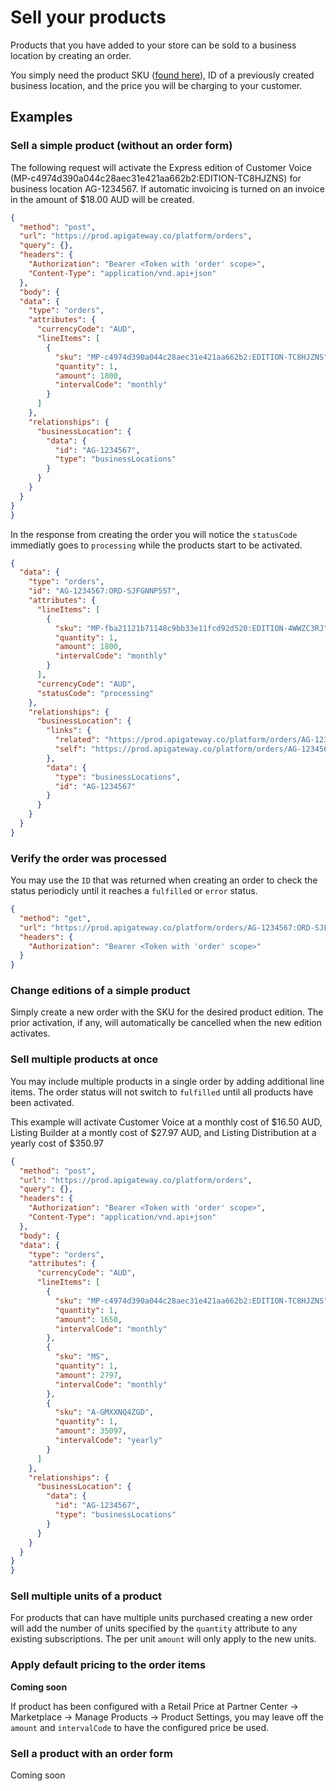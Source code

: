 # Sell your products

Products that you have added to your store can be sold to a business location by creating an order.

You simply need the product SKU ([found here](FindSKU.md)), ID of a previously created business location, and the price you will be charging to your customer. 

## Examples

### Sell a simple product (without an order form)
The following request will activate the Express edition of Customer Voice (MP-c4974d390a044c28aec31e421aa662b2:EDITION-TC8HJZNS) for business location AG-1234567. If automatic invoicing is turned on an invoice in the amount of $18.00 AUD will be created.
```json http
{
  "method": "post",
  "url": "https://prod.apigateway.co/platform/orders",
  "query": {},
  "headers": {
    "Authorization": "Bearer <Token with 'order' scope>",
    "Content-Type": "application/vnd.api+json"
  },
  "body": {
  "data": {
    "type": "orders",
    "attributes": {
      "currencyCode": "AUD",
      "lineItems": [
        {
          "sku": "MP-c4974d390a044c28aec31e421aa662b2:EDITION-TC8HJZNS",
          "quantity": 1,
          "amount": 1800,
          "intervalCode": "monthly"
        }
      ]
    },
    "relationships": {
      "businessLocation": {
        "data": {
          "id": "AG-1234567",
          "type": "businessLocations"
        }
      }
    }
  }
}
}
```

In the response from creating the order you will notice the `statusCode` immediatly goes to `processing` while the products start to be activated. 
```json
{
  "data": {
    "type": "orders",
    "id": "AG-1234567:ORD-SJFGNNP55T",
    "attributes": {
      "lineItems": [
        {
          "sku": "MP-fba21121b71148c9bb33e11fcd92d520:EDITION-4WWZC3RJ",
          "quantity": 1,
          "amount": 1800,
          "intervalCode": "monthly"
        }
      ],
      "currencyCode": "AUD",
      "statusCode": "processing"
    },
    "relationships": {
      "businessLocation": {
        "links": {
          "related": "https://prod.apigateway.co/platform/orders/AG-1234567:ORD-SJFGNNP55T/businessLocation",
          "self": "https://prod.apigateway.co/platform/orders/AG-1234567:ORD-SJFGNNP55T/relationships/businessLocation"
        },
        "data": {
          "type": "businessLocations",
          "id": "AG-1234567"
        }
      }
    }
  }
}
```

### Verify the order was processed

You may use the `ID` that was returned when creating an order to check the status periodicly until it reaches a `fulfilled` or `error` status. 

```json http
{
  "method": "get",
  "url": "https://prod.apigateway.co/platform/orders/AG-1234567:ORD-SJFGNNP55T",
  "headers": {
    "Authorization": "Bearer <Token with 'order' scope>"
  }
}
```


### Change editions of a simple product
Simply create a new order with the SKU for the desired product edition. The prior activation, if any, will automatically be cancelled when the new edition activates. 

### Sell multiple products at once
You may include multiple products in a single order by adding additional line items. The order status will not switch to `fulfilled` until all products have been activated.

This example will activate Customer Voice at a monthly cost of $16.50 AUD, Listing Builder at a montly cost of $27.97 AUD, and Listing Distribution at a yearly cost of $350.97
```json http
{
  "method": "post",
  "url": "https://prod.apigateway.co/platform/orders",
  "query": {},
  "headers": {
    "Authorization": "Bearer <Token with 'order' scope>",
    "Content-Type": "application/vnd.api+json"
  },
  "body": {
  "data": {
    "type": "orders",
    "attributes": {
      "currencyCode": "AUD",
      "lineItems": [
        {
          "sku": "MP-c4974d390a044c28aec31e421aa662b2:EDITION-TC8HJZNS",
          "quantity": 1,
          "amount": 1650,
          "intervalCode": "monthly"
        },
        {
          "sku": "MS",
          "quantity": 1,
          "amount": 2797,
          "intervalCode": "monthly"
        },
        {
          "sku": "A-GMXXNQ4ZGD",
          "quantity": 1,
          "amount": 35097,
          "intervalCode": "yearly"
        }
      ]
    },
    "relationships": {
      "businessLocation": {
        "data": {
          "id": "AG-1234567",
          "type": "businessLocations"
        }
      }
    }
  }
}
}
```

### Sell multiple units of a product
For products that can have multiple units purchased creating a new order
will add the number of units specified by the `quantity` attribute to any existing subscriptions. The per unit `amount` will only apply to the new units. 


### Apply default pricing to the order items
**Coming soon**

If product has been configured with a Retail Price at Partner Center -> Marketplace -> Manage Products -> Product Settings, you may leave off the `amount` and `intervalCode` to have the configured price be used.

### Sell a product with an order form
Coming soon